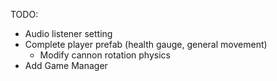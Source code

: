 TODO:
- Audio listener setting
- Complete player prefab (health gauge, general movement)
	- Modify cannon rotation physics
- Add Game Manager
